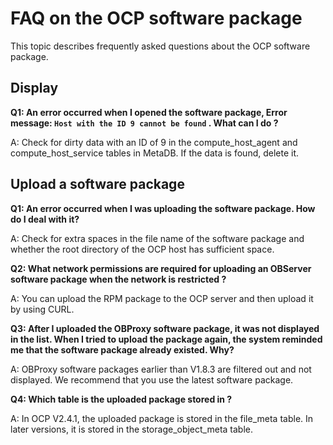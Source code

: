 FAQ on the OCP software package
====================================================

This topic describes frequently asked questions about the OCP software package.

Display
----------------------------

**Q1: An error occurred when I opened the software package, Error message: `Host with the ID 9 cannot be found` . What can I do ?**

A: Check for dirty data with an ID of 9 in the compute_host_agent and compute_host_service tables in MetaDB. If the data is found, delete it.

Upload a software package
----------------------------------------------

**Q1: An error occurred when I was uploading the software package. How do I deal with it?**

A: Check for extra spaces in the file name of the software package and whether the root directory of the OCP host has sufficient space.

**Q2: What network permissions are required for uploading an OBServer software package when the network is restricted ?**

A: You can upload the RPM package to the OCP server and then upload it by using CURL.

**Q3: After I uploaded the OBProxy software package, it was not displayed in the list. When I tried to upload the package again, the system reminded me that the software package already existed. Why?**

A: OBProxy software packages earlier than V1.8.3 are filtered out and not displayed. We recommend that you use the latest software package.

**Q4: Which table is the uploaded package stored in ?**

A: In OCP V2.4.1, the uploaded package is stored in the file_meta table. In later versions, it is stored in the storage_object_meta table.

